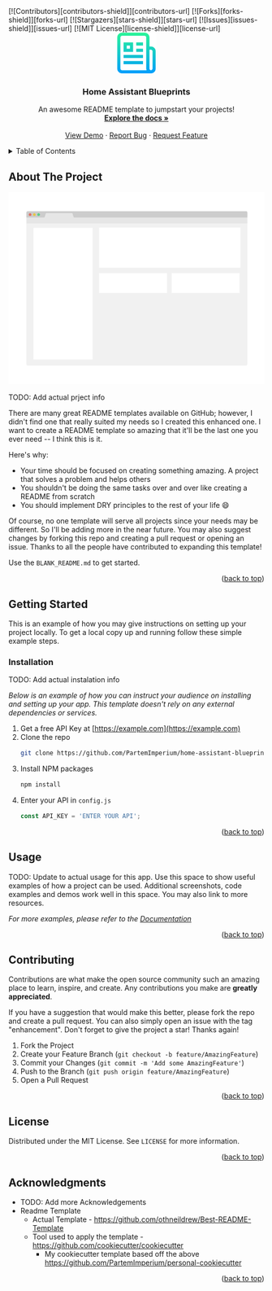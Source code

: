 <div id="top"></div>
<!-- PROJECT SHIELDS -->
<!--
*** I'm using markdown "reference style" links for readability.
*** Reference links are enclosed in brackets [ ] instead of parentheses ( ).
*** See the bottom of this document for the declaration of the reference variables
*** for contributors-url, forks-url, etc. This is an optional, concise syntax you may use.
*** https://www.markdownguide.org/basic-syntax/#reference-style-links
-->
[![Contributors][contributors-shield]][contributors-url]
[![Forks][forks-shield]][forks-url]
[![Stargazers][stars-shield]][stars-url]
[![Issues][issues-shield]][issues-url]
[![MIT License][license-shield]][license-url]


<!-- PROJECT LOGO -->
<br />
<div align="center">
  <a href="https://github.com/PartemImperium/home-assistant-blueprints">
    <img src="images/logo.png" alt="Logo" width="80" height="80">
  </a>

  <h3 align="center">Home Assistant Blueprints</h3>

  <p align="center">
    An awesome README template to jumpstart your projects!
    <br />
    <a href="https://github.com/PartemImperium/home-assistant-blueprints"><strong>Explore the docs »</strong></a>
    <br />
    <br />
    <a href="https://github.com/PartemImperium/home-assistant-blueprints">View Demo</a>
    ·
    <a href="https://github.com/PartemImperium/home-assistant-blueprints/issues">Report Bug</a>
    ·
    <a href="https://github.com/PartemImperium/home-assistant-blueprints/issues">Request Feature</a>
  </p>
</div>


<!-- TABLE OF CONTENTS -->
<details>
    <summary>Table of Contents</summary>
    <ol>
        <li>
            <a href="#about-the-project">About The Project</a>
            
        </li>
        <li>
            <a href="#getting-started">Getting Started</a>
            <ul>
                
                
                    <li><a href="#installation">Installation</a></li>
                
            </ul>
        </li>
        <li><a href="#usage">Usage</a></li>
        <li><a href="#contributing">Contributing</a></li>
        <li><a href="#license">License</a></li>
        <li><a href="#acknowledgments">Acknowledgments</a></li>
    </ol>
</details>

<!-- ABOUT THE PROJECT -->
## About The Project

[![Product Name Screen Shot][product-screenshot]](https://example.com)

TODO: Add actual prject info

There are many great README templates available on GitHub; however, I didn't find one that really suited my needs so I created this enhanced one. I want to create a README template so amazing that it'll be the last one you ever need -- I think this is it.

Here's why:
* Your time should be focused on creating something amazing. A project that solves a problem and helps others
* You shouldn't be doing the same tasks over and over like creating a README from scratch
* You should implement DRY principles to the rest of your life :smile:

Of course, no one template will serve all projects since your needs may be different. So I'll be adding more in the near future. You may also suggest changes by forking this repo and creating a pull request or opening an issue. Thanks to all the people have contributed to expanding this template!

Use the `BLANK_README.md` to get started.

<p align="right">(<a href="#top">back to top</a>)</p>



<!-- GETTING STARTED -->
## Getting Started

This is an example of how you may give instructions on setting up your project locally.
To get a local copy up and running follow these simple example steps.




### Installation

TODO: Add actual instalation info

_Below is an example of how you can instruct your audience on installing and setting up your app. This template doesn't rely on any external dependencies or services._

1. Get a free API Key at [https://example.com](https://example.com)
2. Clone the repo
   ```sh
   git clone https://github.com/PartemImperium/home-assistant-blueprints.git
   ```
3. Install NPM packages
   ```sh
   npm install
   ```
4. Enter your API in `config.js`
   ```js
   const API_KEY = 'ENTER YOUR API';
   ```

<p align="right">(<a href="#top">back to top</a>)</p>


<!-- USAGE EXAMPLES -->
## Usage

TODO: Update to actual usage for this app.
Use this space to show useful examples of how a project can be used. Additional screenshots, code examples and demos work well in this space. You may also link to more resources.

_For more examples, please refer to the [Documentation](https://example.com)_

<p align="right">(<a href="#top">back to top</a>)</p>


<!-- CONTRIBUTING -->
## Contributing

Contributions are what make the open source community such an amazing place to learn, inspire, and create. Any contributions you make are **greatly appreciated**.

If you have a suggestion that would make this better, please fork the repo and create a pull request. You can also simply open an issue with the tag "enhancement".
Don't forget to give the project a star! Thanks again!

1. Fork the Project
2. Create your Feature Branch (`git checkout -b feature/AmazingFeature`)
3. Commit your Changes (`git commit -m 'Add some AmazingFeature'`)
4. Push to the Branch (`git push origin feature/AmazingFeature`)
5. Open a Pull Request

<p align="right">(<a href="#top">back to top</a>)</p>


<!-- LICENSE -->
## License

Distributed under the MIT License. See `LICENSE` for more information.

<p align="right">(<a href="#top">back to top</a>)</p>

<!-- ACKNOWLEDGMENTS -->
## Acknowledgments

* TODO: Add more Acknowledgements
* Readme Template 
  * Actual Template - https://github.com/othneildrew/Best-README-Template
  * Tool used to apply the template - https://github.com/cookiecutter/cookiecutter
    * My cookiecutter template based off the above https://github.com/PartemImperium/personal-cookiecutter


<p align="right">(<a href="#top">back to top</a>)</p>



<!-- MARKDOWN LINKS & IMAGES -->
<!-- https://www.markdownguide.org/basic-syntax/#reference-style-links -->
[contributors-shield]: https://img.shields.io/github/contributors/PartemImperium/home-assistant-blueprints.svg?style=for-the-badge
[contributors-url]: https://github.com/PartemImperium/home-assistant-blueprints/graphs/contributors
[forks-shield]: https://img.shields.io/github/forks/PartemImperium/home-assistant-blueprints.svg?style=for-the-badge
[forks-url]: https://github.com/PartemImperium/home-assistant-blueprints/network/members
[stars-shield]: https://img.shields.io/github/stars/PartemImperium/home-assistant-blueprints.svg?style=for-the-badge
[stars-url]: https://github.com/PartemImperium/home-assistant-blueprints/stargazers
[issues-shield]: https://img.shields.io/github/issues/PartemImperium/home-assistant-blueprints.svg?style=for-the-badge
[issues-url]: https://github.com/PartemImperium/home-assistant-blueprints/issues
[license-shield]: https://img.shields.io/github/license/PartemImperium/home-assistant-blueprints.svg?style=for-the-badge
[license-url]: https://github.com/PartemImperium/home-assistant-blueprints/blob/master/LICENSE.txt
[product-screenshot]: images/screenshot.png
